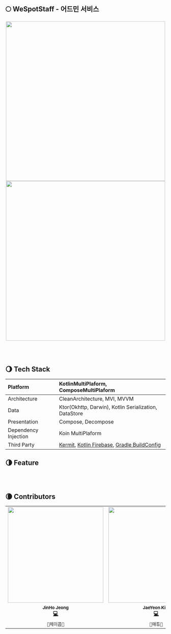 ## 🌕 WeSpotStaff - 어드민 서비스 

<div align="center">
  <p align="center">
    <img src="https://github.com/user-attachments/assets/9d7ec810-5702-4333-85ed-444c5f8c17d4", height="500" />
    <img src="https://github.com/user-attachments/assets/25471221-36e0-4484-9d99-24e7ed0012b7", height="500" />
  </p>
</div>

</br></br>

## 🌖 Tech Stack 

| Platform | KotlinMultiPlaform, ComposeMultiPlaform |
|:---|:---|
| Architecture | CleanArchitecture, MVI, MVVM |
| Data | Ktor(Okhttp, Darwin), Kotlin Serialization, DataStore |
| Presentation | Compose, Decompose |
| Dependency Injection | Koin MultiPlaform |
| Third Party | [Kermit](https://github.com/touchlab/Kermit), [Kotlin Firebase](https://github.com/GitLiveApp/firebase-kotlin-sdk), [Gradle BuildConfig](https://github.com/gmazzo/gradle-buildconfig-plugin) |

## 🌗 Feature

</br></br>

## 🌘 Contributors 
<table>
  <tr>
    <td align="center"><a href="http://github.com/jeongjaino"><img src="https://avatars.githubusercontent.com/u/77484719?v=4" width="300px;" alt=""/><br /><sub><b>JinHo Jeong</sub></a><br /><a href="https://github.com/YAPP-Github/24th-App-Team-1-Android/commits/main?author=jeongjaino" title="Code">💻</a></td>
    <td align="center"><a href="https://github.com/kpeel5839"><img src="https://avatars.githubusercontent.com/u/89840550?v=4" width="300px;" alt=""/><br /><sub><b>JaeYeon Kim</sub></a><br /><a href="https://github.com/YAPP-Github/24th-App-Team-1-BE/commits/main?author=kpeel5839" title="Code">💻</a></td>
  </tr>
  <tr>
    <td align="center"><code>🍻제이콥🍻</td>
    <td align="center"><code>🍑매튜🍑</td>
  </tr>
</table>
